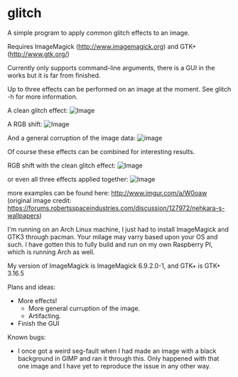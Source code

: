 # glitch
A simple program to apply common glitch effects to an image.

Requires ImageMagick (http://www.imagemagick.org) and GTK+ (http://www.gtk.org/)

Currently only supports command-line arguments, there is a GUI in the works but it is far from finished.

Up to three effects can be performed on an image at the moment. See glitch -h for more information.

A clean glitch effect: 
![Image](http://i.imgur.com/6RJ2WGh.png)

A RGB shift: 
![Image](http://i.imgur.com/cvkGMrD.png)

And a general corruption of the image data:
![image](http://i.imgur.com/e6LYyOv.png)

Of course these effects can be combined for interesting results.

RGB shift with the clean glitch effect:
![Image](http://i.imgur.com/dtmWgjh.png)

or even all three effects applied together:
![Image](http://i.imgur.com/CP7f79D.png)

more examples can be found here: http://www.imgur.com/a/W0oaw (original image credit: https://forums.robertsspaceindustries.com/discussion/127972/nehkara-s-wallpapers)

I'm running on an Arch Linux machine, I just had to install ImageMagick and GTK3 through pacman. 
Your milage may varry based upon your OS and such.
I have gotten this to fully build and run on my own Raspberry PI, which is running Arch as well.

My version of ImageMagick is ImageMagick 6.9.2.0-1, and GTK+ is GTK+ 3.16.5

Plans and ideas:
  - More effects!
      - More general curruption of the image.
      - Artifacting.
  - Finish the GUI

Known bugs:
  - I once got a weird seg-fault when I had made an image with a black background in GIMP and ran it through this. Only happened with that one image and I have yet to reproduce the issue in any other way. 
